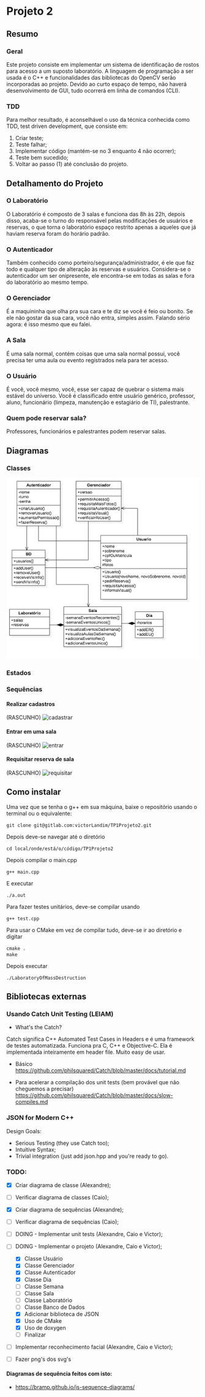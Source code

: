 # Projeto 2

## Resumo

### Geral

Este projeto consiste em implementar um sistema de identificação de rostos para acesso a um suposto laboratório.
A linguagem de programação a ser usada é o C++ e funcionalidades das bibliotecas do OpenCV serão incorporadas ao projeto. Devido ao curto espaço de tempo, não haverá desenvolvimento de GUI, tudo ocorrerá em linha de comandos (CLI).

### TDD

Para melhor resultado, é aconselhável o uso da técnica conhecida como TDD, test driven development, que consiste em:
1. Criar teste;
2. Teste falhar;
3. Implementar código (mantém-se no 3 enquanto 4 não ocorrer);
4. Teste bem sucedido;
5. Voltar ao passo (1) até conclusão do projeto.

## Detalhamento do Projeto

### O Laboratório

O Laboratório é composto de 3 salas e funciona das 8h às 22h, depois disso, acaba-se o turno do responsável pelas modificações de usuários e reservas, o que torna o laboratório espaço restrito apenas a aqueles que já haviam reserva foram do horário padrão.

### O Autenticador

Também conhecido como porteiro/segurança/administrador, é ele que faz todo e qualquer tipo de alteração às reservas e usuários. Considera-se o autenticador um ser onipresente, ele encontra-se em todas as salas e fora do laboratório ao mesmo tempo.

### O Gerenciador

É a maquininha que olha pra sua cara e te diz se você é feio ou bonito. Se ele não gostar da sua cara, você não entra, simples assim. Falando sério agora: é isso mesmo que eu falei.

### A Sala

É uma sala normal, contém coisas que uma sala normal possui, você precisa ter uma aula ou evento registrados nela para ter acesso.

### O Usuário

É você, você mesmo, você, esse ser capaz de quebrar o sistema mais estável do universo. Você é classificado entre usuário genérico, professor, aluno, funcionário (limpeza, manutenção e estagiário de TI), palestrante.

### Quem pode reservar sala?

Professores, funcionários e palestrantes podem reservar salas.

## Diagramas

### Classes

![classes](img/diagramaDeClasse.png)

### Estados

### Sequências

#### Realizar cadastros

(RASCUNHO)
![cadastrar](https://gitlab.com/victorLandim/TP1Projeto2/blob/master/img/sequenciaCadastro.svg)

#### Entrar em uma sala

(RASCUNHO)
![entrar](https://gitlab.com/victorLandim/TP1Projeto2/blob/46c3e055e667bb1edb28321e68fa63e3e3f31534/img/sequenciaAcesso.svg)

#### Requisitar reserva de sala
(RASCUNHO)
![requisitar](https://gitlab.com/victorLandim/TP1Projeto2/blob/master/img/sequenciaRequisito.svg)

## Como instalar

Uma vez que se tenha o g++ em sua máquina, baixe o repositório usando o terminal ou o equivalente:
```
git clone git@gitlab.com:victorLandim/TP1Projeto2.git
```

Depois deve-se navegar até o diretório
```
cd local/onde/está/o/código/TP1Projeto2
```

Depois compilar o main.cpp
```
g++ main.cpp
```

E executar
```
./a.out
```

Para fazer testes unitários, deve-se compilar usando
```
g++ test.cpp
```

Para usar o CMake em vez de compilar tudo, deve-se ir ao diretório e digitar
```
cmake .
make
```

Depois executar
```
./LaboratoryOfMassDestruction
```

## Bibliotecas externas

### Usando Catch Unit Testing (LEIAM)

- What's the Catch?

Catch significa C++ Automated Test Cases in Headers e é uma framework de testes automatizada. Funciona pra C, C++ e Objective-C. Ela é implementada inteiramente em header file. Muito easy de usar.

- Básico
https://github.com/philsquared/Catch/blob/master/docs/tutorial.md

- Para acelerar a compilação dos unit tests (bem provável que não cheguemos a precisar)
https://github.com/philsquared/Catch/blob/master/docs/slow-compiles.md

### JSON for Modern C++

Design Goals:
- Serious Testing (they use Catch too);
- Intuitive Syntax;
- Trivial integration (just add json.hpp and you're ready to go).

### TODO:

* [x] Criar diagrama de classe (Alexandre);
* [ ] Verificar diagrama de classes (Caio);
* [x] Criar diagrama de sequências (Alexandre);
* [ ] Verificar diagrama de sequências (Caio);
* [ ] DOING - Implementar unit tests (Alexandre, Caio e Victor);
* [ ] DOING - Implementar o projeto (Alexandre, Caio e Victor);
    * [x] Classe Usuário
    * [x] Classe Gerenciador
    * [x] Classe Autenticador
    * [x] Classe Dia
    * [ ] Classe Semana
    * [ ] Classe Sala
    * [ ] Classe Laboratório
    * [ ] Classe Banco de Dados
    * [x] Adicionar biblioteca de JSON
    * [x] Uso de CMake
    * [x] Uso de doxygen
    * [ ] Finalizar
* [ ] Implementar reconhecimento facial (Alexandre, Caio e Victor);
* [ ] Fazer png's dos svg's


#### Diagramas de sequência feitos com isto:
* https://bramp.github.io/js-sequence-diagrams/
